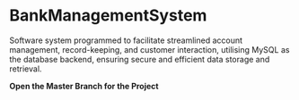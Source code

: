 # BankManagementSystem
Software system programmed to facilitate streamlined account management, record-keeping, and customer interaction, utilising MySQL as the database backend, ensuring secure and efficient data storage and retrieval.


**Open the Master Branch for the Project**

